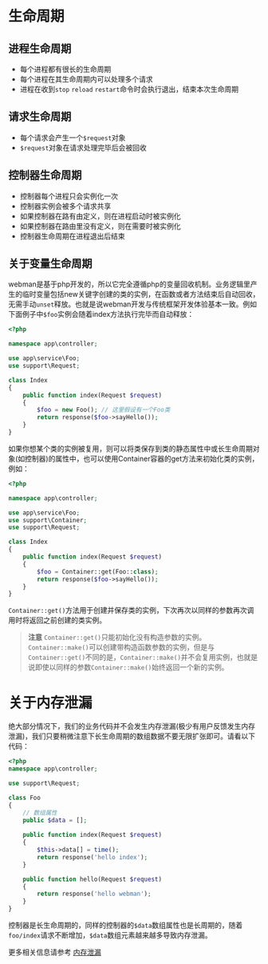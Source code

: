 # 生命周期

## 进程生命周期
- 每个进程都有很长的生命周期
- 每个进程在其生命周期内可以处理多个请求
- 进程在收到`stop` `reload` `restart`命令时会执行退出，结束本次生命周期

## 请求生命周期
- 每个请求会产生一个`$request`对象
- `$request`对象在请求处理完毕后会被回收

## 控制器生命周期
- 控制器每个进程只会实例化一次
- 控制器实例会被多个请求共享
- 如果控制器在路有由定义，则在进程启动时被实例化
- 如果控制器在路由里没有定义，则在需要时被实例化
- 控制器生命周期在进程退出后结束

## 关于变量生命周期
webman是基于php开发的，所以它完全遵循php的变量回收机制。业务逻辑里产生的临时变量包括new关键字创建的类的实例，在函数或者方法结束后自动回收，无需手动`unset`释放。也就是说webman开发与传统框架开发体验基本一致。例如下面例子中`$foo`实例会随着index方法执行完毕而自动释放：
```php
<?php

namespace app\controller;

use app\service\Foo;
use support\Request;

class Index
{
    public function index(Request $request)
    {
        $foo = new Foo(); // 这里假设有一个Foo类
        return response($foo->sayHello());
    }
}
```
如果你想某个类的实例被复用，则可以将类保存到类的静态属性中或长生命周期对象(如控制器)的属性中，也可以使用Container容器的get方法来初始化类的实例，例如：
```php
<?php

namespace app\controller;

use app\service\Foo;
use support\Container;
use support\Request;

class Index
{
    public function index(Request $request)
    {
        $foo = Container::get(Foo::class);
        return response($foo->sayHello());
    }
}
```

`Container::get()`方法用于创建并保存类的实例，下次再次以同样的参数再次调用时将返回之前创建的类实例。

> **注意**
> `Container::get()`只能初始化没有构造参数的实例。`Container::make()`可以创建带构造函数参数的实例，但是与`Container::get()`不同的是，`Container::make()`并不会复用实例，也就是说即使以同样的参数`Container::make()`始终返回一个新的实例。

# 关于内存泄漏
绝大部分情况下，我们的业务代码并不会发生内存泄漏(极少有用户反馈发生内存泄漏)，我们只要稍微注意下长生命周期的数组数据不要无限扩张即可。请看以下代码：
```php
<?php
namespace app\controller;

use support\Request;

class Foo
{
    // 数组属性
    public $data = [];
    
    public function index(Request $request)
    {
        $this->data[] = time();
        return response('hello index');
    }

    public function hello(Request $request)
    {
        return response('hello webman');
    }
}
```
控制器是长生命周期的，同样的控制器的`$data`数组属性也是长周期的，随着`foo/index`请求不断增加，`$data`数组元素越来越多导致内存泄漏。

更多相关信息请参考 [内存泄漏](./memory-leak.md)